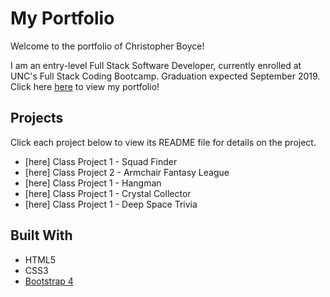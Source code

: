 # My Portfolio

Welcome to the portfolio of Christopher Boyce!   

I am an entry-level Full Stack Software Developer, currently enrolled at UNC's Full Stack Coding Bootcamp. Graduation expected September 2019. Click here [here]( ) to view my portfolio!

## Projects
Click each project below to view its README file for details on the project. 
* [here] Class Project 1 - Squad Finder
* [here] Class Project 2 - Armchair Fantasy League
* [here] Class Project 1 - Hangman
* [here] Class Project 1 - Crystal Collector
* [here] Class Project 1 - Deep Space Trivia


## Built With
* HTML5
* CSS3
* [Bootstrap 4](https://getbootstrap.com/)

